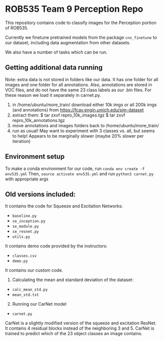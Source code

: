 # ROB535 Team 9 Perception Repo

This repository contains code to classify images for the Perception portion of ROB535.

Currently we finetune pretrained models from the package `cnn_finetune` to our dataset, including data augmentation from other datasets. 

We also have a number of tasks which can be run.

## Getting additional data running
Note: extra data is not stored in folders like our data. It has one folder for all images and one folder for all annotations. Also, annotations are stored in VOC files, and do not have the same 23 class labels as our .bin files. For these reason we load it separately in carnet.py.

1) in /home/ubuntu/more_train/ download either 10k imgs or all 200k imgs (and annotations) from https://fcav.engin.umich.edu/sim-dataset
2) extract them:
$ tar zxvf repro_10k_images.tgz
$ tar zxvf repro_10k_annotations.tgz
3) move annotations and images folders back to /home/ubuntu/more_train/
4) run as usual! May want to experiment with 3 classes vs. all, but seems to help! Appears to be marginally slower (maybe 20% slower per iteration)

## Environment setup
To make a conda environment for our code, run `conda env create -f env535.yml`
Then, `source activate env535.yml` and run `python3 carnet.py` with appropriate args

## Old versions included:

It contains the code for Squeeze and Excitation Networks:
- `baseline.py`
- `se_inception.py`
- `se_module.py`
- `se_resnet.py`
- `utils.py`

It contains demo code provided by the instructors:
- `classes.csv`
- `demo.py`

It contains our custom code.

1) Calculating the mean and standard deviation of the dataset:
- `calc_mean_std.py`
- `mean_std.txt`

2) Running our CarNet model
- `carnet.py`

CarNet is a slightly modified version of the squeeze and excitation ResNet. It contains 4 residual blocks instead of the neighboring 3 and 5.
CarNet is trained to predict which of the 23 object classes an image contains. 

